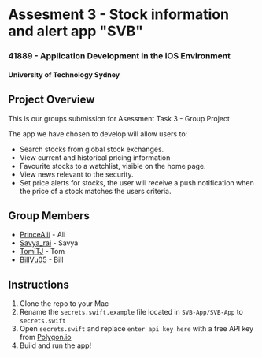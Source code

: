 # Assesment 3 - Stock information and alert app "SVB"

### 41889 - Application Development in the iOS Environment
#### University of Technology Sydney

## **Project Overview**
This is our groups submission for Asessment Task 3 - Group Project

The app we have chosen to develop will allow users to:
- Search stocks from global stock exchanges.
- View current and historical pricing information
- Favourite stocks to a watchlist, visible on the home page.
- View news relevant to the security.
- Set price alerts for stocks, the user will receive a push notification when the price of a stock matches the users criteria.

## Group Members
- [PrinceAlii](https://github.com/PrinceAlii) - Ali 
- [Savya_rai](https://github.com/Savya-Rai) - Savya
- [TomiTJ](https://github.com/TomiTJ) - Tom
- [BillVu05](https://github.com/BillVu05) - Bill

## Instructions
1. Clone the repo to your Mac
2. Rename the `secrets.swift.example` file located in `SVB-App/SVB-App` to `secrets.swift`
3. Open `secrets.swift` and replace `enter api key here` with a free API key from [Polygon.io](https://polygon.io/)
4. Build and run the app!
